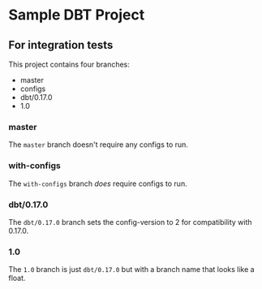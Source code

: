 
# Sample DBT Project
## For integration tests

This project contains four branches:
  - master
  - configs
  - dbt/0.17.0
  - 1.0

### master

The `master` branch doesn't require any configs to run.


### with-configs

The `with-configs` branch _does_ require configs to run.


### dbt/0.17.0

The `dbt/0.17.0` branch sets the config-version to 2 for compatibility with 0.17.0.


### 1.0

The `1.0` branch is just `dbt/0.17.0` but with a branch name that looks like a float.
